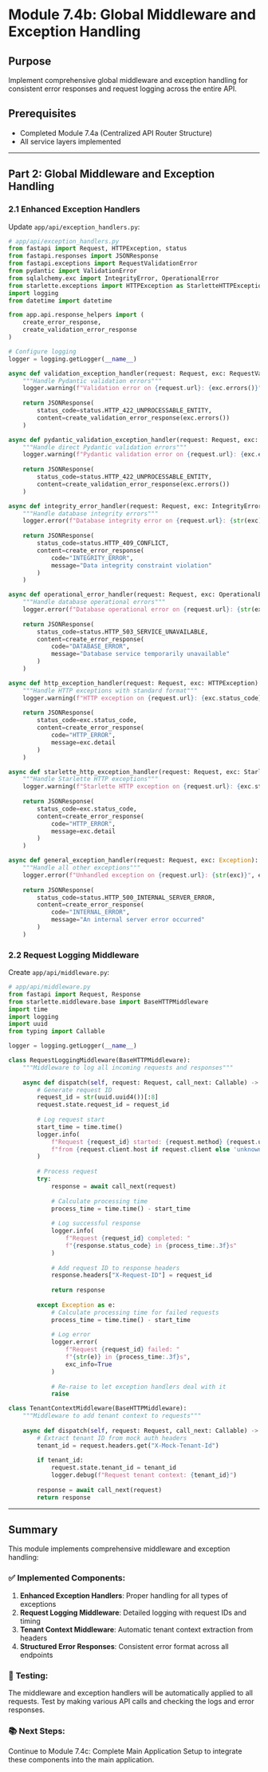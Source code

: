 # Module 7.4b: Global Middleware and Exception Handling

## Purpose
Implement comprehensive global middleware and exception handling for consistent error responses and request logging across the entire API.

## Prerequisites
- Completed Module 7.4a (Centralized API Router Structure)
- All service layers implemented

---

## Part 2: Global Middleware and Exception Handling

### 2.1 Enhanced Exception Handlers

Update `app/api/exception_handlers.py`:

```python
# app/api/exception_handlers.py
from fastapi import Request, HTTPException, status
from fastapi.responses import JSONResponse
from fastapi.exceptions import RequestValidationError
from pydantic import ValidationError
from sqlalchemy.exc import IntegrityError, OperationalError
from starlette.exceptions import HTTPException as StarletteHTTPException
import logging
from datetime import datetime

from app.api.response_helpers import (
    create_error_response, 
    create_validation_error_response
)

# Configure logging
logger = logging.getLogger(__name__)

async def validation_exception_handler(request: Request, exc: RequestValidationError):
    """Handle Pydantic validation errors"""
    logger.warning(f"Validation error on {request.url}: {exc.errors()}")
    
    return JSONResponse(
        status_code=status.HTTP_422_UNPROCESSABLE_ENTITY,
        content=create_validation_error_response(exc.errors())
    )

async def pydantic_validation_exception_handler(request: Request, exc: ValidationError):
    """Handle direct Pydantic validation errors"""
    logger.warning(f"Pydantic validation error on {request.url}: {exc.errors()}")
    
    return JSONResponse(
        status_code=status.HTTP_422_UNPROCESSABLE_ENTITY,
        content=create_validation_error_response(exc.errors())
    )

async def integrity_error_handler(request: Request, exc: IntegrityError):
    """Handle database integrity errors"""
    logger.error(f"Database integrity error on {request.url}: {str(exc)}")
    
    return JSONResponse(
        status_code=status.HTTP_409_CONFLICT,
        content=create_error_response(
            code="INTEGRITY_ERROR",
            message="Data integrity constraint violation"
        )
    )

async def operational_error_handler(request: Request, exc: OperationalError):
    """Handle database operational errors"""
    logger.error(f"Database operational error on {request.url}: {str(exc)}")
    
    return JSONResponse(
        status_code=status.HTTP_503_SERVICE_UNAVAILABLE,
        content=create_error_response(
            code="DATABASE_ERROR",
            message="Database service temporarily unavailable"
        )
    )

async def http_exception_handler(request: Request, exc: HTTPException):
    """Handle HTTP exceptions with standard format"""
    logger.warning(f"HTTP exception on {request.url}: {exc.status_code} - {exc.detail}")
    
    return JSONResponse(
        status_code=exc.status_code,
        content=create_error_response(
            code="HTTP_ERROR",
            message=exc.detail
        )
    )

async def starlette_http_exception_handler(request: Request, exc: StarletteHTTPException):
    """Handle Starlette HTTP exceptions"""
    logger.warning(f"Starlette HTTP exception on {request.url}: {exc.status_code} - {exc.detail}")
    
    return JSONResponse(
        status_code=exc.status_code,
        content=create_error_response(
            code="HTTP_ERROR",
            message=exc.detail
        )
    )

async def general_exception_handler(request: Request, exc: Exception):
    """Handle all other exceptions"""
    logger.error(f"Unhandled exception on {request.url}: {str(exc)}", exc_info=True)
    
    return JSONResponse(
        status_code=status.HTTP_500_INTERNAL_SERVER_ERROR,
        content=create_error_response(
            code="INTERNAL_ERROR",
            message="An internal server error occurred"
        )
    )
```

### 2.2 Request Logging Middleware

Create `app/api/middleware.py`:

```python
# app/api/middleware.py
from fastapi import Request, Response
from starlette.middleware.base import BaseHTTPMiddleware
import time
import logging
import uuid
from typing import Callable

logger = logging.getLogger(__name__)

class RequestLoggingMiddleware(BaseHTTPMiddleware):
    """Middleware to log all incoming requests and responses"""
    
    async def dispatch(self, request: Request, call_next: Callable) -> Response:
        # Generate request ID
        request_id = str(uuid.uuid4())[:8]
        request.state.request_id = request_id
        
        # Log request start
        start_time = time.time()
        logger.info(
            f"Request {request_id} started: {request.method} {request.url} "
            f"from {request.client.host if request.client else 'unknown'}"
        )
        
        # Process request
        try:
            response = await call_next(request)
            
            # Calculate processing time
            process_time = time.time() - start_time
            
            # Log successful response
            logger.info(
                f"Request {request_id} completed: "
                f"{response.status_code} in {process_time:.3f}s"
            )
            
            # Add request ID to response headers
            response.headers["X-Request-ID"] = request_id
            
            return response
            
        except Exception as e:
            # Calculate processing time for failed requests
            process_time = time.time() - start_time
            
            # Log error
            logger.error(
                f"Request {request_id} failed: "
                f"{str(e)} in {process_time:.3f}s",
                exc_info=True
            )
            
            # Re-raise to let exception handlers deal with it
            raise

class TenantContextMiddleware(BaseHTTPMiddleware):
    """Middleware to add tenant context to requests"""
    
    async def dispatch(self, request: Request, call_next: Callable) -> Response:
        # Extract tenant ID from mock auth headers
        tenant_id = request.headers.get("X-Mock-Tenant-Id")
        
        if tenant_id:
            request.state.tenant_id = tenant_id
            logger.debug(f"Request tenant context: {tenant_id}")
        
        response = await call_next(request)
        return response
```

---

## Summary

This module implements comprehensive middleware and exception handling:

### ✅ **Implemented Components:**

1. **Enhanced Exception Handlers**: Proper handling for all types of exceptions
2. **Request Logging Middleware**: Detailed logging with request IDs and timing
3. **Tenant Context Middleware**: Automatic tenant context extraction from headers
4. **Structured Error Responses**: Consistent error format across all endpoints

### 🧪 **Testing:**

The middleware and exception handlers will be automatically applied to all requests. Test by making various API calls and checking the logs and error responses.

### 📚 **Next Steps:**

Continue to Module 7.4c: Complete Main Application Setup to integrate these components into the main application.

